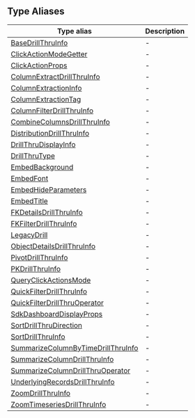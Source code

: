 ## Type Aliases

| Type alias | Description |
| ------ | ------ |
| [BaseDrillThruInfo](type-aliases/BaseDrillThruInfo.md) | - |
| [ClickActionModeGetter](type-aliases/ClickActionModeGetter.md) | - |
| [ClickActionProps](type-aliases/ClickActionProps.md) | - |
| [ColumnExtractDrillThruInfo](type-aliases/ColumnExtractDrillThruInfo.md) | - |
| [ColumnExtractionInfo](type-aliases/ColumnExtractionInfo.md) | - |
| [ColumnExtractionTag](type-aliases/ColumnExtractionTag.md) | - |
| [ColumnFilterDrillThruInfo](type-aliases/ColumnFilterDrillThruInfo.md) | - |
| [CombineColumnsDrillThruInfo](type-aliases/CombineColumnsDrillThruInfo.md) | - |
| [DistributionDrillThruInfo](type-aliases/DistributionDrillThruInfo.md) | - |
| [DrillThruDisplayInfo](type-aliases/DrillThruDisplayInfo.md) | - |
| [DrillThruType](type-aliases/DrillThruType.md) | - |
| [EmbedBackground](type-aliases/EmbedBackground.md) | - |
| [EmbedFont](type-aliases/EmbedFont.md) | - |
| [EmbedHideParameters](type-aliases/EmbedHideParameters.md) | - |
| [EmbedTitle](type-aliases/EmbedTitle.md) | - |
| [FKDetailsDrillThruInfo](type-aliases/FKDetailsDrillThruInfo.md) | - |
| [FKFilterDrillThruInfo](type-aliases/FKFilterDrillThruInfo.md) | - |
| [LegacyDrill](type-aliases/LegacyDrill.md) | - |
| [ObjectDetailsDrillThruInfo](type-aliases/ObjectDetailsDrillThruInfo.md) | - |
| [PivotDrillThruInfo](type-aliases/PivotDrillThruInfo.md) | - |
| [PKDrillThruInfo](type-aliases/PKDrillThruInfo.md) | - |
| [QueryClickActionsMode](type-aliases/QueryClickActionsMode.md) | - |
| [QuickFilterDrillThruInfo](type-aliases/QuickFilterDrillThruInfo.md) | - |
| [QuickFilterDrillThruOperator](type-aliases/QuickFilterDrillThruOperator.md) | - |
| [SdkDashboardDisplayProps](type-aliases/SdkDashboardDisplayProps.md) | - |
| [SortDrillThruDirection](type-aliases/SortDrillThruDirection.md) | - |
| [SortDrillThruInfo](type-aliases/SortDrillThruInfo.md) | - |
| [SummarizeColumnByTimeDrillThruInfo](type-aliases/SummarizeColumnByTimeDrillThruInfo.md) | - |
| [SummarizeColumnDrillThruInfo](type-aliases/SummarizeColumnDrillThruInfo.md) | - |
| [SummarizeColumnDrillThruOperator](type-aliases/SummarizeColumnDrillThruOperator.md) | - |
| [UnderlyingRecordsDrillThruInfo](type-aliases/UnderlyingRecordsDrillThruInfo.md) | - |
| [ZoomDrillThruInfo](type-aliases/ZoomDrillThruInfo.md) | - |
| [ZoomTimeseriesDrillThruInfo](type-aliases/ZoomTimeseriesDrillThruInfo.md) | - |

